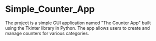 # Simple_Counter_App
 The project is a simple GUI application named "The Counter App" built using the Tkinter library in Python. The app allows users to create and manage counters for various categories.
